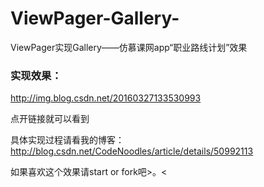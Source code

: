 # ViewPager-Gallery-
ViewPager实现Gallery——仿慕课网app“职业路线计划”效果 

### 实现效果：

http://img.blog.csdn.net/20160327133530993

点开链接就可以看到

具体实现过程请看我的博客：
http://blog.csdn.net/CodeNoodles/article/details/50992113

如果喜欢这个效果请start or fork吧>。<
